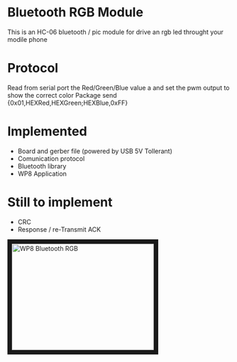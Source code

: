 Bluetooth RGB Module
============

This is an HC-06 bluetooth / pic module for drive an rgb led throught your modile phone

Protocol
============
Read from serial port the Red/Green/Blue value a and set the pwm output to show the correct color
Package send
{0x01,HEXRed,HEXGreen;HEXBlue,0xFF}

Implemented
============
- Board and gerber file (powered by USB 5V Tollerant)
- Comunication protocol
- Bluetooth library
- WP8 Application

Still to implement
============
- CRC
- Response / re-Transmit ACK


<a href="http://www.youtube.com/watch?feature=player_embedded&v=Vz8ssNsL01g
" target="_blank"><img src="https://img.youtube.com/vi/Vz8ssNsL01g/0.jpg" 
alt="WP8 Bluetooth RGB" width="320" height="240" border="10" /></a>